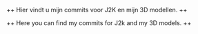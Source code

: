 ++ Hier vindt u mijn commits voor J2K en mijn 3D modellen. ++

++ Here you can find my commits for J2k and my 3D models. ++
